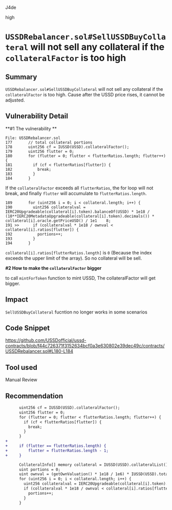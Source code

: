 J4de

high

# `USSDRebalancer.sol#SellUSSDBuyCollateral` will not sell any collateral if the `collateralFactor` is too high

## Summary

`USSDRebalancer.sol#SellUSSDBuyCollateral` will not sell any collateral if the `collateralFactor` is too high. Cause after the USSD price rises, it cannot be adjusted.

## Vulnerability Detail

**#1 The vulnerability **

```solidity
File: USSDRebalancer.sol
177       // total collateral portions
178       uint256 cf = IUSSD(USSD).collateralFactor();
179       uint256 flutter = 0;
180       for (flutter = 0; flutter < flutterRatios.length; flutter++) {
181         if (cf < flutterRatios[flutter]) {
182           break;
183         }
184       }
```

If the `collateralFactor` exceeds all `flutterRatios`, the for loop will not break, and finally `flutter` will accumulate to `flutterRatios.length`.

```solidity
189       for (uint256 i = 0; i < collateral.length; i++) {
190         uint256 collateralval = IERC20Upgradeable(collateral[i].token).balanceOf(USSD) * 1e18 / (10**IERC20MetadataUpgradeable(collateral[i].token).decimals()) * collateral[i].oracle.getPriceUSD() / 1e1    8;
191 >>      if (collateralval * 1e18 / ownval < collateral[i].ratios[flutter]) {
192           portions++;
193         }
194       }
```

`collateral[i].ratios[flutterRatios.length]` is `0` (Because the index exceeds the upper limit of the array). So no collateral will be sell.

**#2 How to make the `collateralFactor` bigger**

to call `mintForToken` function to mint USSD, The collateralFactor will get bigger.

## Impact

`SellUSSDBuyCollateral` fucntion no longer works in some scenarios

## Code Snippet

https://github.com/USSDofficial/ussd-contracts/blob/f44c726371f3152634bcf0a3e630802e39dec49c/contracts/USSDRebalancer.sol#L180-L184

## Tool used

Manual Review

## Recommendation

```diff
      uint256 cf = IUSSD(USSD).collateralFactor();
      uint256 flutter = 0;
      for (flutter = 0; flutter < flutterRatios.length; flutter++) {
        if (cf < flutterRatios[flutter]) {
          break;
        }
      }
+      
+     if (flutter == flutterRatios.length) {
+         flutter = flutterRatios.length - 1;
+     }

      CollateralInfo[] memory collateral = IUSSD(USSD).collateralList();
      uint portions = 0;
      uint ownval = (getOwnValuation() * 1e18 / 1e6) * IUSSD(USSD).totalSupply() / 1e6; // 1e18 total USSD value
      for (uint256 i = 0; i < collateral.length; i++) {
        uint256 collateralval = IERC20Upgradeable(collateral[i].token).balanceOf(USSD) * 1e18 / (10**IERC20MetadataUpgradeable(collateral[i].token).decimals()) * collateral[i].oracle.getPriceUSD() / 1e18;
        if (collateralval * 1e18 / ownval < collateral[i].ratios[flutter]) {
          portions++;
        }
      }
```